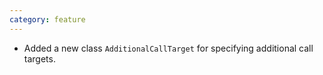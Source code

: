 ```yaml
---
category: feature
---
```

* Added a new class `AdditionalCallTarget` for specifying additional call targets.
